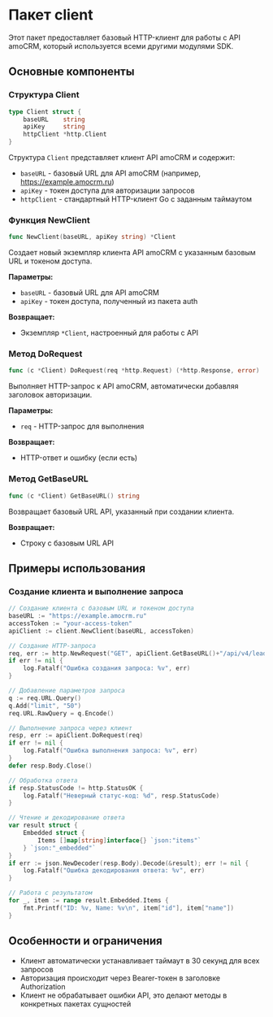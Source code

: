 # Пакет client

Этот пакет предоставляет базовый HTTP-клиент для работы с API amoCRM, который используется всеми другими модулями SDK.

## Основные компоненты

### Структура Client

```go
type Client struct {
    baseURL    string
    apiKey     string
    httpClient *http.Client
}
```

Структура `Client` представляет клиент API amoCRM и содержит:
- `baseURL` - базовый URL для API amoCRM (например, https://example.amocrm.ru)
- `apiKey` - токен доступа для авторизации запросов
- `httpClient` - стандартный HTTP-клиент Go с заданным таймаутом

### Функция NewClient

```go
func NewClient(baseURL, apiKey string) *Client
```

Создает новый экземпляр клиента API amoCRM с указанным базовым URL и токеном доступа.

**Параметры:**
- `baseURL` - базовый URL для API amoCRM
- `apiKey` - токен доступа, полученный из пакета auth

**Возвращает:**
- Экземпляр `*Client`, настроенный для работы с API

### Метод DoRequest

```go
func (c *Client) DoRequest(req *http.Request) (*http.Response, error)
```

Выполняет HTTP-запрос к API amoCRM, автоматически добавляя заголовок авторизации.

**Параметры:**
- `req` - HTTP-запрос для выполнения

**Возвращает:**
- HTTP-ответ и ошибку (если есть)

### Метод GetBaseURL

```go
func (c *Client) GetBaseURL() string
```

Возвращает базовый URL API, указанный при создании клиента.

**Возвращает:**
- Строку с базовым URL API

## Примеры использования

### Создание клиента и выполнение запроса

```go
// Создание клиента с базовым URL и токеном доступа
baseURL := "https://example.amocrm.ru"
accessToken := "your-access-token"
apiClient := client.NewClient(baseURL, accessToken)

// Создание HTTP-запроса
req, err := http.NewRequest("GET", apiClient.GetBaseURL()+"/api/v4/leads", nil)
if err != nil {
    log.Fatalf("Ошибка создания запроса: %v", err)
}

// Добавление параметров запроса
q := req.URL.Query()
q.Add("limit", "50")
req.URL.RawQuery = q.Encode()

// Выполнение запроса через клиент
resp, err := apiClient.DoRequest(req)
if err != nil {
    log.Fatalf("Ошибка выполнения запроса: %v", err)
}
defer resp.Body.Close()

// Обработка ответа
if resp.StatusCode != http.StatusOK {
    log.Fatalf("Неверный статус-код: %d", resp.StatusCode)
}

// Чтение и декодирование ответа
var result struct {
    Embedded struct {
        Items []map[string]interface{} `json:"items"`
    } `json:"_embedded"`
}
if err := json.NewDecoder(resp.Body).Decode(&result); err != nil {
    log.Fatalf("Ошибка декодирования ответа: %v", err)
}

// Работа с результатом
for _, item := range result.Embedded.Items {
    fmt.Printf("ID: %v, Name: %v\n", item["id"], item["name"])
}
```

## Особенности и ограничения

- Клиент автоматически устанавливает таймаут в 30 секунд для всех запросов
- Авторизация происходит через Bearer-токен в заголовке Authorization
- Клиент не обрабатывает ошибки API, это делают методы в конкретных пакетах сущностей
